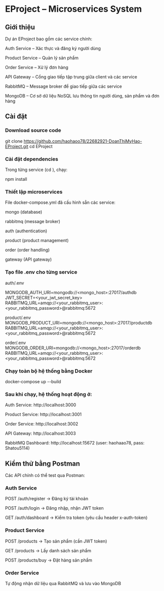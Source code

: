 # EProject – Microservices System
## Giới thiệu

Dự án EProject bao gồm các service chính:

Auth Service – Xác thực và đăng ký người dùng

Product Service – Quản lý sản phẩm

Order Service – Xử lý đơn hàng

API Gateway – Cổng giao tiếp tập trung giữa client và các service

RabbitMQ – Message broker để giao tiếp giữa các service

MongoDB – Cơ sở dữ liệu NoSQL lưu thông tin người dùng, sản phẩm và đơn hàng

## Cài đặt
### Download source code
git clone <https://github.com/haohaoo78/22682921-DoanThiMyHao-EProject.git>
cd EProject

### Cài đặt dependencies
Trong từng service (cd <servide>), chạy:

npm install

### Thiết lập microservices

File docker-compose.yml đã cấu hình sẵn các service:

mongo (database)

rabbitmq (message broker)

auth (authentication)

product (product management)

order (order handling)

gateway (API gateway)

### Tạo file .env cho từng service
auth/.env

MONGODB_AUTH_URI=mongodb://<mongo_host>:27017/authdb
JWT_SECRET=<your_jwt_secret_key>
RABBITMQ_URL=amqp://<your_rabbitmq_user>:<your_rabbitmq_password>@rabbitmq:5672

product/.env
MONGODB_PRODUCT_URI=mongodb://<mongo_host>:27017/productdb
RABBITMQ_URL=amqp://<your_rabbitmq_user>:<your_rabbitmq_password>@rabbitmq:5672

order/.env
MONGODB_ORDER_URI=mongodb://<mongo_host>:27017/orderdb
RABBITMQ_URL=amqp://<your_rabbitmq_user>:<your_rabbitmq_password>@rabbitmq:5672

### Chạy toàn bộ hệ thống bằng Docker

docker-compose up --build

### Sau khi chạy, hệ thống hoạt động ở:

Auth Service: http://localhost:3000

Product Service: http://localhost:3001

Order Service: http://localhost:3002

API Gateway: http://localhost:3003

RabbitMQ Dashboard: http://localhost:15672
 (user: haohaao78, pass: Shatou5114)

## Kiểm thử bằng Postman

Các API chính có thể test qua Postman:

### Auth Service

POST /auth/register → Đăng ký tài khoản

POST /auth/login → Đăng nhập, nhận JWT token

GET /auth/dashboard → Kiểm tra token (yêu cầu header x-auth-token)

### Product Service

POST /products → Tạo sản phẩm (cần JWT token)

GET /products → Lấy danh sách sản phẩm

POST /products/buy → Đặt hàng sản phẩm

### Order Service

Tự động nhận dữ liệu qua RabbitMQ và lưu vào MongoDB
